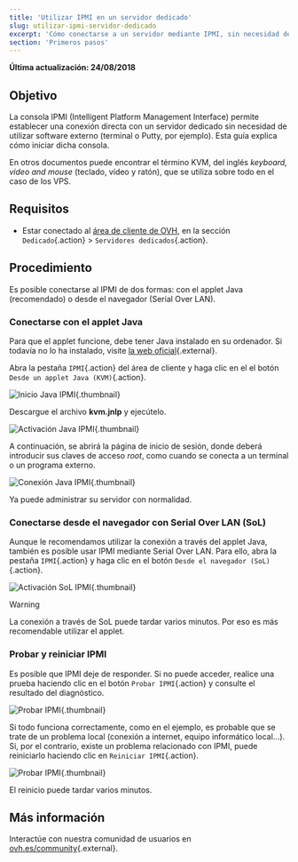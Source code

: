 ```yaml
---
title: 'Utilizar IPMI en un servidor dedicado'
slug: utilizar-ipmi-servidor-dedicado
excerpt: 'Cómo conectarse a un servidor mediante IPMI, sin necesidad de utilizar software externo'
section: 'Primeros pasos'
---
```


**Última actualización: 24/08/2018**

## Objetivo

La consola IPMI (Intelligent Platform Management Interface) permite establecer una conexión directa con un servidor dedicado sin necesidad de utilizar software externo (terminal o Putty, por ejemplo). Esta guía explica cómo iniciar dicha consola.

En otros documentos puede encontrar el término KVM, del inglés *keyboard, video and mouse* (teclado, vídeo y ratón), que se utiliza sobre todo en el caso de los VPS.

## Requisitos

- Estar conectado al [área de cliente de OVH](https://www.ovh.com/auth/?action=gotomanager&from=https://www.ovh.es/&ovhSubsidiary=es), en la sección `Dedicado`{.action} > `Servidores dedicados`{.action}.


## Procedimiento

Es posible conectarse al IPMI de dos formas: con el applet Java (recomendado) o desde el navegador (Serial Over LAN).

### Conectarse con el applet Java

Para que el applet funcione, debe tener Java instalado en su ordenador. Si todavía no lo ha instalado, visite [la web oficial](https://www.java.com/es/download/){.external}.

Abra la pestaña `IPMI`{.action} del área de cliente y haga clic en el el botón `Desde un applet Java (KVM)`{.action}.

![Inicio Java IPMI](images/java_ipmi_initiate.png){.thumbnail}

Descargue el archivo **kvm.jnlp** y ejecútelo.

![Activación Java IPMI](images/java_ipmi_activation.png){.thumbnail}

A continuación, se abrirá la página de inicio de sesión, donde deberá introducir sus claves de acceso *root*, como cuando se conecta a un terminal o un programa externo.

![Conexión Java IPMI](images/java_ipmi_login.png){.thumbnail}

Ya puede administrar su servidor con normalidad.

### Conectarse desde el navegador con Serial Over LAN (SoL)

Aunque le recomendamos utilizar la conexión a través del applet Java, también es posible usar IPMI mediante Serial Over LAN. Para ello, abra la pestaña `IPMI`{.action} y haga clic en el botón `Desde el navegador (SoL)`{.action}.

![Activación SoL IPMI](images/sol_ipmi_activation.png){.thumbnail}

> [!warning]
>
> La conexión a través de SoL puede tardar varios minutos. Por eso es más recomendable utilizar el applet.
>

### Probar y reiniciar IPMI

Es posible que IPMI deje de responder. Si no puede acceder, realice una prueba haciendo clic en el botón `Probar IPMI`{.action} y consulte el resultado del diagnóstico.

![Probar IPMI](images/ipmi_test.png){.thumbnail}

Si todo funciona correctamente, como en el ejemplo, es probable que se trate de un problema local (conexión a internet, equipo informático local...). Si, por el contrario, existe un problema relacionado con IPMI, puede reiniciarlo haciendo clic en `Reiniciar IPMI`{.action}.

![Probar IPMI](images/ipmi_reboot.png){.thumbnail}

El reinicio puede tardar varios minutos.

## Más información

Interactúe con nuestra comunidad de usuarios en [ovh.es/community](https://www.ovh.es/community/){.external}.
